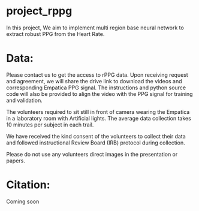 # project_rppg

In this project, We aim to implement multi region base neural network to extract robust PPG from the Heart Rate.


# Data:

Please contact us to get the access to rPPG data. Upon receiving request and agreement, we will share the drive link to download the videos and corresponding Empatica PPG signal. The instructions and python source code will also be provided to align the video with the PPG signal for training and validation.

The volunteers required to sit still in front of camera wearing the Empatica in a laboratory room with Artificial lights. The average data collection takes 10 minutes per subject in each trail.


We have received the kind consent of the volunteers to collect their data and followed instructional Review Board (IRB) protocol during collection.

Please do not use any volunteers direct images in the presentation or papers.

# Citation:
Coming soon
